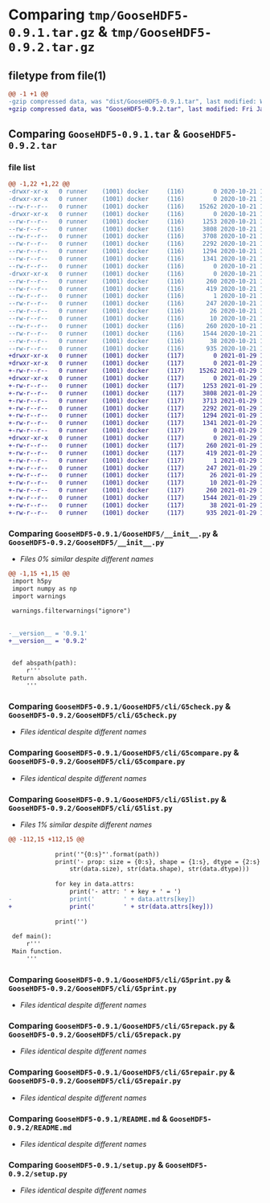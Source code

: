 # Comparing `tmp/GooseHDF5-0.9.1.tar.gz` & `tmp/GooseHDF5-0.9.2.tar.gz`

## filetype from file(1)

```diff
@@ -1 +1 @@
-gzip compressed data, was "dist/GooseHDF5-0.9.1.tar", last modified: Wed Oct 21 13:07:22 2020, max compression
+gzip compressed data, was "GooseHDF5-0.9.2.tar", last modified: Fri Jan 29 10:29:07 2021, max compression
```

## Comparing `GooseHDF5-0.9.1.tar` & `GooseHDF5-0.9.2.tar`

### file list

```diff
@@ -1,22 +1,22 @@
-drwxr-xr-x   0 runner    (1001) docker     (116)        0 2020-10-21 13:07:22.950963 GooseHDF5-0.9.1/
-drwxr-xr-x   0 runner    (1001) docker     (116)        0 2020-10-21 13:07:22.946963 GooseHDF5-0.9.1/GooseHDF5/
--rw-r--r--   0 runner    (1001) docker     (116)    15262 2020-10-21 13:07:14.000000 GooseHDF5-0.9.1/GooseHDF5/__init__.py
-drwxr-xr-x   0 runner    (1001) docker     (116)        0 2020-10-21 13:07:22.946963 GooseHDF5-0.9.1/GooseHDF5/cli/
--rw-r--r--   0 runner    (1001) docker     (116)     1253 2020-10-21 13:07:14.000000 GooseHDF5-0.9.1/GooseHDF5/cli/G5check.py
--rw-r--r--   0 runner    (1001) docker     (116)     3808 2020-10-21 13:07:14.000000 GooseHDF5-0.9.1/GooseHDF5/cli/G5compare.py
--rw-r--r--   0 runner    (1001) docker     (116)     3708 2020-10-21 13:07:14.000000 GooseHDF5-0.9.1/GooseHDF5/cli/G5list.py
--rw-r--r--   0 runner    (1001) docker     (116)     2292 2020-10-21 13:07:14.000000 GooseHDF5-0.9.1/GooseHDF5/cli/G5print.py
--rw-r--r--   0 runner    (1001) docker     (116)     1294 2020-10-21 13:07:14.000000 GooseHDF5-0.9.1/GooseHDF5/cli/G5repack.py
--rw-r--r--   0 runner    (1001) docker     (116)     1341 2020-10-21 13:07:14.000000 GooseHDF5-0.9.1/GooseHDF5/cli/G5repair.py
--rw-r--r--   0 runner    (1001) docker     (116)        0 2020-10-21 13:07:14.000000 GooseHDF5-0.9.1/GooseHDF5/cli/__init__.py
-drwxr-xr-x   0 runner    (1001) docker     (116)        0 2020-10-21 13:07:22.946963 GooseHDF5-0.9.1/GooseHDF5.egg-info/
--rw-r--r--   0 runner    (1001) docker     (116)      260 2020-10-21 13:07:22.000000 GooseHDF5-0.9.1/GooseHDF5.egg-info/PKG-INFO
--rw-r--r--   0 runner    (1001) docker     (116)      419 2020-10-21 13:07:22.000000 GooseHDF5-0.9.1/GooseHDF5.egg-info/SOURCES.txt
--rw-r--r--   0 runner    (1001) docker     (116)        1 2020-10-21 13:07:22.000000 GooseHDF5-0.9.1/GooseHDF5.egg-info/dependency_links.txt
--rw-r--r--   0 runner    (1001) docker     (116)      247 2020-10-21 13:07:22.000000 GooseHDF5-0.9.1/GooseHDF5.egg-info/entry_points.txt
--rw-r--r--   0 runner    (1001) docker     (116)       26 2020-10-21 13:07:22.000000 GooseHDF5-0.9.1/GooseHDF5.egg-info/requires.txt
--rw-r--r--   0 runner    (1001) docker     (116)       10 2020-10-21 13:07:22.000000 GooseHDF5-0.9.1/GooseHDF5.egg-info/top_level.txt
--rw-r--r--   0 runner    (1001) docker     (116)      260 2020-10-21 13:07:22.950963 GooseHDF5-0.9.1/PKG-INFO
--rw-r--r--   0 runner    (1001) docker     (116)     1544 2020-10-21 13:07:14.000000 GooseHDF5-0.9.1/README.md
--rw-r--r--   0 runner    (1001) docker     (116)       38 2020-10-21 13:07:22.950963 GooseHDF5-0.9.1/setup.cfg
--rw-r--r--   0 runner    (1001) docker     (116)      935 2020-10-21 13:07:14.000000 GooseHDF5-0.9.1/setup.py
+drwxr-xr-x   0 runner    (1001) docker     (117)        0 2021-01-29 10:29:07.171942 GooseHDF5-0.9.2/
+drwxr-xr-x   0 runner    (1001) docker     (117)        0 2021-01-29 10:29:07.167942 GooseHDF5-0.9.2/GooseHDF5/
+-rw-r--r--   0 runner    (1001) docker     (117)    15262 2021-01-29 10:28:55.000000 GooseHDF5-0.9.2/GooseHDF5/__init__.py
+drwxr-xr-x   0 runner    (1001) docker     (117)        0 2021-01-29 10:29:07.171942 GooseHDF5-0.9.2/GooseHDF5/cli/
+-rw-r--r--   0 runner    (1001) docker     (117)     1253 2021-01-29 10:28:55.000000 GooseHDF5-0.9.2/GooseHDF5/cli/G5check.py
+-rw-r--r--   0 runner    (1001) docker     (117)     3808 2021-01-29 10:28:55.000000 GooseHDF5-0.9.2/GooseHDF5/cli/G5compare.py
+-rw-r--r--   0 runner    (1001) docker     (117)     3713 2021-01-29 10:28:55.000000 GooseHDF5-0.9.2/GooseHDF5/cli/G5list.py
+-rw-r--r--   0 runner    (1001) docker     (117)     2292 2021-01-29 10:28:55.000000 GooseHDF5-0.9.2/GooseHDF5/cli/G5print.py
+-rw-r--r--   0 runner    (1001) docker     (117)     1294 2021-01-29 10:28:55.000000 GooseHDF5-0.9.2/GooseHDF5/cli/G5repack.py
+-rw-r--r--   0 runner    (1001) docker     (117)     1341 2021-01-29 10:28:55.000000 GooseHDF5-0.9.2/GooseHDF5/cli/G5repair.py
+-rw-r--r--   0 runner    (1001) docker     (117)        0 2021-01-29 10:28:55.000000 GooseHDF5-0.9.2/GooseHDF5/cli/__init__.py
+drwxr-xr-x   0 runner    (1001) docker     (117)        0 2021-01-29 10:29:07.167942 GooseHDF5-0.9.2/GooseHDF5.egg-info/
+-rw-r--r--   0 runner    (1001) docker     (117)      260 2021-01-29 10:29:06.000000 GooseHDF5-0.9.2/GooseHDF5.egg-info/PKG-INFO
+-rw-r--r--   0 runner    (1001) docker     (117)      419 2021-01-29 10:29:07.000000 GooseHDF5-0.9.2/GooseHDF5.egg-info/SOURCES.txt
+-rw-r--r--   0 runner    (1001) docker     (117)        1 2021-01-29 10:29:06.000000 GooseHDF5-0.9.2/GooseHDF5.egg-info/dependency_links.txt
+-rw-r--r--   0 runner    (1001) docker     (117)      247 2021-01-29 10:29:06.000000 GooseHDF5-0.9.2/GooseHDF5.egg-info/entry_points.txt
+-rw-r--r--   0 runner    (1001) docker     (117)       26 2021-01-29 10:29:06.000000 GooseHDF5-0.9.2/GooseHDF5.egg-info/requires.txt
+-rw-r--r--   0 runner    (1001) docker     (117)       10 2021-01-29 10:29:06.000000 GooseHDF5-0.9.2/GooseHDF5.egg-info/top_level.txt
+-rw-r--r--   0 runner    (1001) docker     (117)      260 2021-01-29 10:29:07.171942 GooseHDF5-0.9.2/PKG-INFO
+-rw-r--r--   0 runner    (1001) docker     (117)     1544 2021-01-29 10:28:55.000000 GooseHDF5-0.9.2/README.md
+-rw-r--r--   0 runner    (1001) docker     (117)       38 2021-01-29 10:29:07.171942 GooseHDF5-0.9.2/setup.cfg
+-rw-r--r--   0 runner    (1001) docker     (117)      935 2021-01-29 10:28:55.000000 GooseHDF5-0.9.2/setup.py
```

### Comparing `GooseHDF5-0.9.1/GooseHDF5/__init__.py` & `GooseHDF5-0.9.2/GooseHDF5/__init__.py`

 * *Files 0% similar despite different names*

```diff
@@ -1,15 +1,15 @@
 import h5py
 import numpy as np
 import warnings
 
 warnings.filterwarnings("ignore")
 
 
-__version__ = '0.9.1'
+__version__ = '0.9.2'
 
 
 def abspath(path):
     r'''
 Return absolute path.
     '''
```

### Comparing `GooseHDF5-0.9.1/GooseHDF5/cli/G5check.py` & `GooseHDF5-0.9.2/GooseHDF5/cli/G5check.py`

 * *Files identical despite different names*

### Comparing `GooseHDF5-0.9.1/GooseHDF5/cli/G5compare.py` & `GooseHDF5-0.9.2/GooseHDF5/cli/G5compare.py`

 * *Files identical despite different names*

### Comparing `GooseHDF5-0.9.1/GooseHDF5/cli/G5list.py` & `GooseHDF5-0.9.2/GooseHDF5/cli/G5list.py`

 * *Files 1% similar despite different names*

```diff
@@ -112,15 +112,15 @@
 
             print('"{0:s}"'.format(path))
             print('- prop: size = {0:s}, shape = {1:s}, dtype = {2:s}'.format(
                 str(data.size), str(data.shape), str(data.dtype)))
 
             for key in data.attrs:
                 print('- attr: ' + key + ' = ')
-                print('        ' + data.attrs[key])
+                print('        ' + str(data.attrs[key]))
 
             print('')
 
 def main():
     r'''
 Main function.
     '''
```

### Comparing `GooseHDF5-0.9.1/GooseHDF5/cli/G5print.py` & `GooseHDF5-0.9.2/GooseHDF5/cli/G5print.py`

 * *Files identical despite different names*

### Comparing `GooseHDF5-0.9.1/GooseHDF5/cli/G5repack.py` & `GooseHDF5-0.9.2/GooseHDF5/cli/G5repack.py`

 * *Files identical despite different names*

### Comparing `GooseHDF5-0.9.1/GooseHDF5/cli/G5repair.py` & `GooseHDF5-0.9.2/GooseHDF5/cli/G5repair.py`

 * *Files identical despite different names*

### Comparing `GooseHDF5-0.9.1/README.md` & `GooseHDF5-0.9.2/README.md`

 * *Files identical despite different names*

### Comparing `GooseHDF5-0.9.1/setup.py` & `GooseHDF5-0.9.2/setup.py`

 * *Files identical despite different names*

